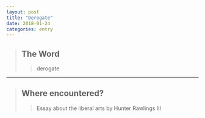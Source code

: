 ```yaml
---
layout: post
title: "Derogate"
date: 2018-01-24
categories: entry
---
```




> ## The Word
>> derogate

*** 

> ## Where encountered?
>> Essay about the liberal arts by Hunter Rawlings III
